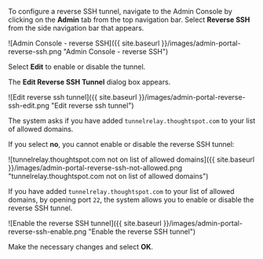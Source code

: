 To configure a reverse SSH tunnel, navigate to the Admin Console by clicking on the **Admin** tab from the top navigation bar. Select **Reverse SSH** from the side navigation bar that appears.

![Admin Console - reverse SSH]({{ site.baseurl }}/images/admin-portal-reverse-ssh.png "Admin Console - reverse SSH")

Select **Edit** to enable or disable the tunnel.

The **Edit Reverse SSH Tunnel** dialog box appears.

![Edit reverse ssh tunnel]({{ site.baseurl }}/images/admin-portal-reverse-ssh-edit.png "Edit reverse ssh tunnel")

The system asks if you have added `tunnelrelay.thoughtspot.com` to your list of allowed domains.

If you select **no**, you cannot enable or disable the reverse SSH tunnel:

![tunnelrelay.thoughtspot.com not on list of allowed domains]({{ site.baseurl }}/images/admin-portal-reverse-ssh-not-allowed.png "tunnelrelay.thoughtspot.com not on list of allowed domains")

If you have added `tunnelrelay.thoughtspot.com` to your list of allowed domains, by opening port `22`, the system allows you to enable or disable the reverse SSH tunnel.

![Enable the reverse SSH tunnel]({{ site.baseurl }}/images/admin-portal-reverse-ssh-enable.png "Enable the reverse SSH tunnel")

Make the necessary changes and select **OK**.
